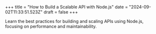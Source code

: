 +++
title = "How to Build a Scalable API with Node.js"
date = "2024-09-02T11:33:51.523Z"
draft = false
+++

  Learn the best practices for building and scaling APIs using Node.js, focusing on performance and maintainability.
        